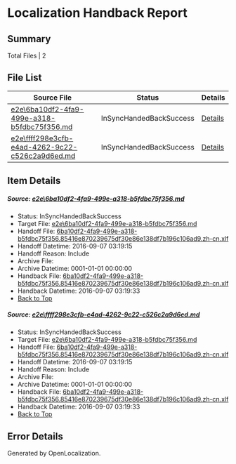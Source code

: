 # <a name='report-top'></a> Localization Handback Report

## Summary
 Total Files | 2

## File List
 Source File | Status | Details 
 ----------- | ------ | ------- 
 [e2e\6ba10df2-4fa9-499e-a318-b5fdbc75f356.md](https://github.com/OpenLocalizationTestOrg/ol-test0/blob/267711cf4074e710920b17a2cef7241deab24655/e2e/6ba10df2-4fa9-499e-a318-b5fdbc75f356.md) | InSyncHandedBackSuccess | [Details](#0aef1a463576b8370a8e2fa4fb42b3977a89fa461)
 [e2e\ffff298e3cfb-e4ad-4262-9c22-c526c2a9d6ed.md](https://github.com/OpenLocalizationTestOrg/ol-test0/blob/267711cf4074e710920b17a2cef7241deab24655/e2e/ffff298e3cfb-e4ad-4262-9c22-c526c2a9d6ed.md) | InSyncHandedBackSuccess | [Details](#0aef1a463576b8370a8e2fa4fb42b3977a89fa462)

## Item Details
##### <a name='0aef1a463576b8370a8e2fa4fb42b3977a89fa461'></a> Source: [e2e\6ba10df2-4fa9-499e-a318-b5fdbc75f356.md](https://github.com/OpenLocalizationTestOrg/ol-test0/blob/267711cf4074e710920b17a2cef7241deab24655/e2e/6ba10df2-4fa9-499e-a318-b5fdbc75f356.md)
* Status: InSyncHandedBackSuccess
* Target File: [e2e\6ba10df2-4fa9-499e-a318-b5fdbc75f356.md](https://github.com/OpenLocalizationTestOrg/ol-test0-zhcn/blob/40f2c6b0cdf9c5fd296edfefd695fe7af531b7bd/e2e/6ba10df2-4fa9-499e-a318-b5fdbc75f356.md)
* Handoff File: [6ba10df2-4fa9-499e-a318-b5fdbc75f356.85416e870239675df30e86e138df7b196c106ad9.zh-cn.xlf](https://github.com/OpenLocalizationTestOrg/ol-test0-handoff/blob/8610a495be9fbbc8bf52d33ba755ee71cdc91eca/ol-handoff/OpenLocalizationTestOrg/ol-test0-zhcn/ci/ht/6ba10df2-4fa9-499e-a318-b5fdbc75f356.85416e870239675df30e86e138df7b196c106ad9.zh-cn.xlf)
* Handoff Datetime: 2016-09-07 03:19:15
* Handoff Reason: Include
* Archive File: 
* Archive Datetime: 0001-01-01 00:00:00
* Handback File: [6ba10df2-4fa9-499e-a318-b5fdbc75f356.85416e870239675df30e86e138df7b196c106ad9.zh-cn.xlf](https://github.com/OpenLocalizationTestOrg/ol-test0-handback/blob/1da24f7aec7618e321f396525419ac27678fb07f/ol-handback/OpenLocalizationTestOrg/ol-test0-zhcn/ci/ht/6ba10df2-4fa9-499e-a318-b5fdbc75f356.85416e870239675df30e86e138df7b196c106ad9.zh-cn.xlf)
* Handback Datetime: 2016-09-07 03:19:33
* [Back to Top](#report-top)

##### <a name='0aef1a463576b8370a8e2fa4fb42b3977a89fa462'></a> Source: [e2e\ffff298e3cfb-e4ad-4262-9c22-c526c2a9d6ed.md](https://github.com/OpenLocalizationTestOrg/ol-test0/blob/267711cf4074e710920b17a2cef7241deab24655/e2e/ffff298e3cfb-e4ad-4262-9c22-c526c2a9d6ed.md)
* Status: InSyncHandedBackSuccess
* Target File: [e2e\6ba10df2-4fa9-499e-a318-b5fdbc75f356.md](https://github.com/OpenLocalizationTestOrg/ol-test0-zhcn/blob/40f2c6b0cdf9c5fd296edfefd695fe7af531b7bd/e2e/6ba10df2-4fa9-499e-a318-b5fdbc75f356.md)
* Handoff File: [6ba10df2-4fa9-499e-a318-b5fdbc75f356.85416e870239675df30e86e138df7b196c106ad9.zh-cn.xlf](https://github.com/OpenLocalizationTestOrg/ol-test0-handoff/blob/8610a495be9fbbc8bf52d33ba755ee71cdc91eca/ol-handoff/OpenLocalizationTestOrg/ol-test0-zhcn/ci/ht/6ba10df2-4fa9-499e-a318-b5fdbc75f356.85416e870239675df30e86e138df7b196c106ad9.zh-cn.xlf)
* Handoff Datetime: 2016-09-07 03:19:15
* Handoff Reason: Include
* Archive File: 
* Archive Datetime: 0001-01-01 00:00:00
* Handback File: [6ba10df2-4fa9-499e-a318-b5fdbc75f356.85416e870239675df30e86e138df7b196c106ad9.zh-cn.xlf](https://github.com/OpenLocalizationTestOrg/ol-test0-handback/blob/1da24f7aec7618e321f396525419ac27678fb07f/ol-handback/OpenLocalizationTestOrg/ol-test0-zhcn/ci/ht/6ba10df2-4fa9-499e-a318-b5fdbc75f356.85416e870239675df30e86e138df7b196c106ad9.zh-cn.xlf)
* Handback Datetime: 2016-09-07 03:19:33
* [Back to Top](#report-top)


## Error Details

Generated by OpenLocalization.
